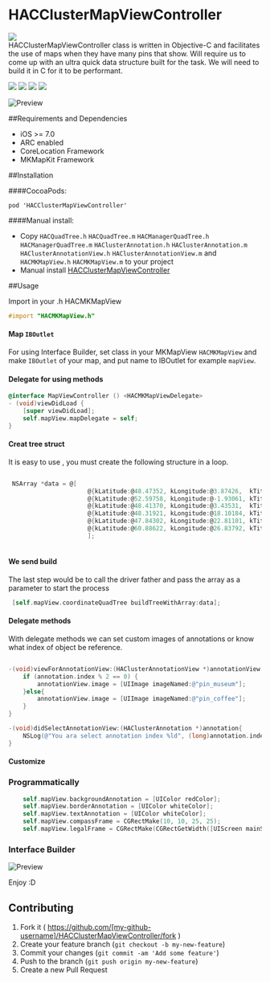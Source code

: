# HACClusterMapViewController
<img src="https://img.shields.io/twitter/url/https/github.com/litoarias/HACClusterMapViewController.svg?style=social"><br>
HACClusterMapViewController class is written in Objective-C and facilitates the use of maps when they have many pins that show.
Will require us to come up with an ultra quick data structure built for the task. We will need to build it in C for it to be performant.

<img src="https://img.shields.io/github/issues/litoarias/HACClusterMapViewController.svg?style=flat-square">
<img src="https://img.shields.io/badge/license-MIT-blue.svg?style=flat-square">
<img src="https://img.shields.io/cocoapods/v/HACClusterMapViewController.svg?style=flat-square">
<img src="https://img.shields.io/npm/dm/HACClusterMapViewController.svg?style=flat-square">


![Preview](https://github.com/litoarias/HACClusterMapViewController/blob/master/ExampleApp/hacclusterviewcontroller.gif)

##Requirements and Dependencies
- iOS >= 7.0
- ARC enabled
- CoreLocation Framework
- MKMapKit Framework

##Installation

####CocoaPods:

    pod 'HACClusterMapViewController'

####Manual install:
- Copy `HACQuadTree.h` `HACQuadTree.m` `HACManagerQuadTree.h` `HACManagerQuadTree.m` `HAClusterAnnotation.h` `HAClusterAnnotation.m` `HAClusterAnnotationView.h` `HAClusterAnnotationView.m` and `HACMKMapView.h` `HACMKMapView.m` to your project
- Manual install [HACClusterMapViewController](https://github.com/litoarias/HACClusterMapViewController/#manual-install)

##Usage

Import in your .h HACMKMapView
```objective-c
#import "HACMKMapView.h"
```

#### Map `IBOutlet`
For using Interface Builder, set class in your MKMapView `HACMKMapView` and make `IBOutlet` of your map, and put name to IBOutlet for example `mapView`.

#### Delegate for using methods
```objective-c
@interface MapViewController () <HACMKMapViewDelegate>
- (void)viewDidLoad {
    [super viewDidLoad];
    self.mapView.mapDelegate = self;
}
```

#### Creat tree struct
It is easy to use , you must create the following structure in a loop.
```objective-c

 NSArray *data = @[
                      @{kLatitude:@48.47352, kLongitude:@3.87426,  kTitle : @"Title 1", kSubtitle : @"",            kIndex : @0},
                      @{kLatitude:@52.59758, kLongitude:@-1.93061, kTitle : @"Title 2", kSubtitle : @"Subtitle 2",  kIndex : @1},
                      @{kLatitude:@48.41370, kLongitude:@3.43531,  kTitle : @"Title 3", kSubtitle : @"Subtitle 3",  kIndex : @2},
                      @{kLatitude:@48.31921, kLongitude:@18.10184, kTitle : @"Title 4", kSubtitle : @"Subtitle 4",  kIndex : @3},
                      @{kLatitude:@47.84302, kLongitude:@22.81101, kTitle : @"Title 5", kSubtitle : @"Subtitle 5",  kIndex : @4},
                      @{kLatitude:@60.88622, kLongitude:@26.83792, kTitle : @"Title 6", kSubtitle : @""          ,  kIndex : @5}
                      ];
                      
```

#### We send build 
The last step would be to call the driver father and pass the array as a parameter to start the process
```objective-c
 [self.mapView.coordinateQuadTree buildTreeWithArray:data];
```
#### Delegate methods
With delegate methods we can set custom images of annotations or know what index of object be reference.
```objective-c

-(void)viewForAnnotationView:(HAClusterAnnotationView *)annotationView annotation:(HAClusterAnnotation *)annotation{
    if (annotation.index % 2 == 0) {
        annotationView.image = [UIImage imageNamed:@"pin_museum"];
    }else{
        annotationView.image = [UIImage imageNamed:@"pin_coffee"];
    }
}

-(void)didSelectAnnotationView:(HAClusterAnnotation *)annotation{
    NSLog(@"You ara select annotation index %ld", (long)annotation.index);
}

```
#### Customize
### Programmatically
```objective-c
    self.mapView.backgroundAnnotation = [UIColor redColor];
    self.mapView.borderAnnotation = [UIColor whiteColor];
    self.mapView.textAnnotation = [UIColor whiteColor];
    self.mapView.compassFrame = CGRectMake(10, 10, 25, 25);
    self.mapView.legalFrame = CGRectMake(CGRectGetWidth([UIScreen mainScreen].bounds)-50, CGRectGetHeight([UIScreen mainScreen].bounds)-50, 50, 50);
```

### Interface Builder
![Preview](https://github.com/litoarias/HACClusterMapViewController/blob/master/ExampleApp/IBInspectable.png)

Enjoy :D

## Contributing

1. Fork it ( https://github.com/[my-github-username]/HACClusterMapViewController/fork )
2. Create your feature branch (`git checkout -b my-new-feature`)
3. Commit your changes (`git commit -am 'Add some feature'`)
4. Push to the branch (`git push origin my-new-feature`)
5. Create a new Pull Request
